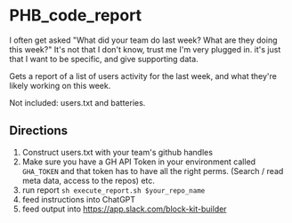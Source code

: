 # PHB_code_report
I often get asked "What did your team do last week?  What are they doing this week?"
It's not that I don't know, trust me I'm very plugged in.  it's just that I want to be specific, and give supporting data.

Gets a report of a list of users activity for the last week, and what they're likely working on this week.

Not included: users.txt and batteries.

## Directions
1. Construct users.txt with your team's github handles
2. Make sure you have a GH API Token in your environment called `GHA_TOKEN` and that token has to have all the right perms.  (Search / read meta data, access to the repos) etc.
3. run report `sh execute_report.sh $your_repo_name`
4. feed instructions into ChatGPT
5. feed output into https://app.slack.com/block-kit-builder
